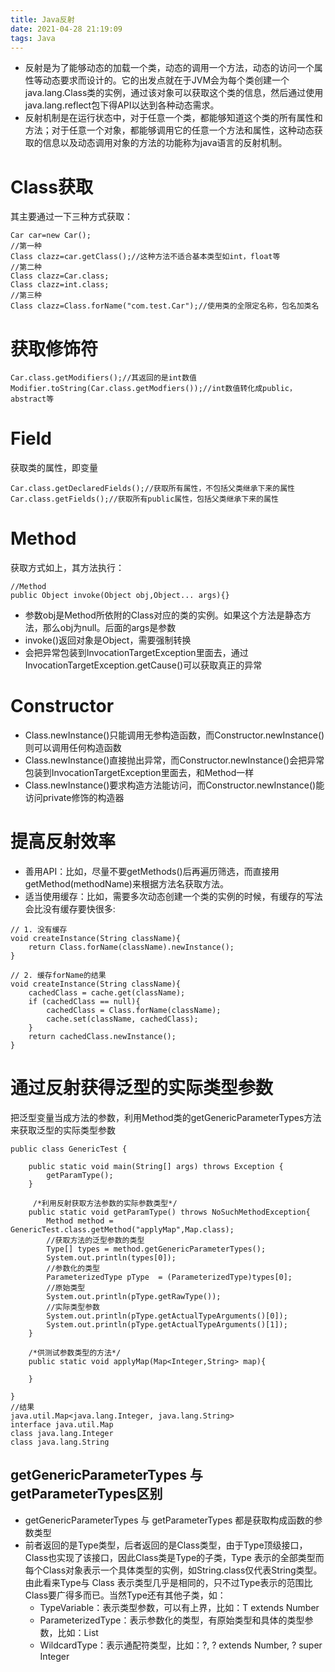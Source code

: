```yaml
---
title: Java反射
date: 2021-04-28 21:19:09
tags: Java
---
```

- 反射是为了能够动态的加载一个类，动态的调用一个方法，动态的访问一个属性等动态要求而设计的。它的出发点就在于JVM会为每个类创建一个java.lang.Class类的实例，通过该对象可以获取这个类的信息，然后通过使用java.lang.reflect包下得API以达到各种动态需求。
- 反射机制是在运行状态中，对于任意一个类，都能够知道这个类的所有属性和方法；对于任意一个对象，都能够调用它的任意一个方法和属性，这种动态获取的信息以及动态调用对象的方法的功能称为java语言的反射机制。
<!--more-->
# Class获取
其主要通过一下三种方式获取：
```
Car car=new Car();
//第一种
Class clazz=car.getClass();//这种方法不适合基本类型如int，float等
//第二种
Class clazz=Car.class;
Class clazz=int.class;
//第三种
Class clazz=Class.forName("com.test.Car");//使用类的全限定名称，包名加类名
```

# 获取修饰符
```
Car.class.getModifiers();//其返回的是int数值
Modifier.toString(Car.class.getModfiers());//int数值转化成public，abstract等
```

# Field
获取类的属性，即变量
```
Car.class.getDeclaredFields();//获取所有属性，不包括父类继承下来的属性
Car.class.getFields();//获取所有public属性，包括父类继承下来的属性
```

# Method
获取方式如上，其方法执行：
```
//Method
public Object invoke(Object obj,Object... args){}
```
- 参数obj是Method所依附的Class对应的类的实例。如果这个方法是静态方法，那么obj为null。后面的args是参数
- invoke()返回对象是Object，需要强制转换
- 会把异常包装到InvocationTargetException里面去，通过InvocationTargetException.getCause()可以获取真正的异常

# Constructor
- Class.newInstance()只能调用无参构造函数，而Constructor.newInstance()则可以调用任何构造函数
- Class.newInstance()直接抛出异常，而Constructor.newInstance()会把异常包装到InvocationTargetException里面去，和Method一样
- Class.newInstance()要求构造方法能访问，而Constructor.newInstance()能访问private修饰的构造器

# 提高反射效率
- 善用API：比如，尽量不要getMethods()后再遍历筛选，而直接用getMethod(methodName)来根据方法名获取方法。
- 适当使用缓存：比如，需要多次动态创建一个类的实例的时候，有缓存的写法会比没有缓存要快很多:
```
// 1. 没有缓存
void createInstance(String className){
    return Class.forName(className).newInstance();
}

// 2. 缓存forName的结果
void createInstance(String className){
    cachedClass = cache.get(className);
    if (cachedClass == null){
        cachedClass = Class.forName(className);
        cache.set(className, cachedClass);
    }
    return cachedClass.newInstance();
}
```

# 通过反射获得泛型的实际类型参数
把泛型变量当成方法的参数，利用Method类的getGenericParameterTypes方法来获取泛型的实际类型参数
```
public class GenericTest {

    public static void main(String[] args) throws Exception {
        getParamType();
    }
    
     /*利用反射获取方法参数的实际参数类型*/
    public static void getParamType() throws NoSuchMethodException{
        Method method = GenericTest.class.getMethod("applyMap",Map.class);
        //获取方法的泛型参数的类型
        Type[] types = method.getGenericParameterTypes();
        System.out.println(types[0]);
        //参数化的类型
        ParameterizedType pType  = (ParameterizedType)types[0];
        //原始类型
        System.out.println(pType.getRawType());
        //实际类型参数
        System.out.println(pType.getActualTypeArguments()[0]);
        System.out.println(pType.getActualTypeArguments()[1]);
    }

    /*供测试参数类型的方法*/
    public static void applyMap(Map<Integer,String> map){

    }

}
//结果
java.util.Map<java.lang.Integer, java.lang.String>
interface java.util.Map
class java.lang.Integer
class java.lang.String
```
## getGenericParameterTypes 与 getParameterTypes区别
- getGenericParameterTypes 与 getParameterTypes 都是获取构成函数的参数类型
- 前者返回的是Type类型，后者返回的是Class类型，由于Type顶级接口，Class也实现了该接口，因此Class类是Type的子类，Type 表示的全部类型而每个Class对象表示一个具体类型的实例，如String.class仅代表String类型。由此看来Type与 Class 表示类型几乎是相同的，只不过Type表示的范围比Class要广得多而已。当然Type还有其他子类，如：
    - TypeVariable：表示类型参数，可以有上界，比如：T extends Number
    - ParameterizedType：表示参数化的类型，有原始类型和具体的类型参数，比如：List
    - WildcardType：表示通配符类型，比如：?, ? extends Number, ? super Integer